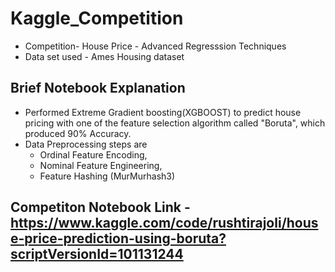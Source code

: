 # Kaggle_Competition

- Competition- House Price - Advanced Regresssion Techniques
- Data set used - Ames Housing dataset

## Brief Notebook Explanation

- Performed Extreme Gradient boosting(XGBOOST) to predict house pricing with one of the feature selection algorithm called "Boruta", which produced 90% Accuracy.
- Data Preprocessing steps are
     - Ordinal Feature Encoding, 
     - Nominal Feature Engineering,
     - Feature Hashing (MurMurhash3)
     
## Competiton Notebook Link - https://www.kaggle.com/code/rushtirajoli/house-price-prediction-using-boruta?scriptVersionId=101131244
